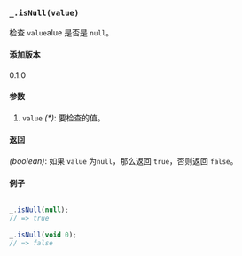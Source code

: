 ### `_.isNull(value)`[​](#_isnullvalue "_isnullvalue的直接链接")

检查 `value`alue 是否是 `null`。

#### 添加版本

0.1.0

#### 参数

1.  `value` _(\*)_: 要检查的值。

#### 返回

_(boolean)_: 如果 `value` 为`null`，那么返回 `true`，否则返回 `false`。

#### 例子

```js

_.isNull(null);
// => true
 
_.isNull(void 0);
// => false

```